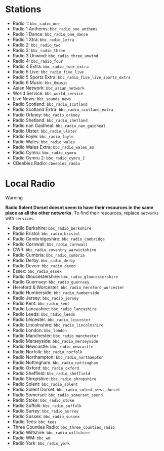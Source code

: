 # Stations

- Radio 1: `bbc_radio_one`
- Radio 1 Anthems: `bbc_radio_one_anthems`
- Radio 1 Dance: `bbc_radio_one_dance`
- Radio 1 Xtra: `bbc_radio_1xtra`
- Radio 2: `bbc_radio_two`
- Radio 3: `bbc_radio_three`
- Radio 3 Unwind: `bbc_radio_three_unwind`
- Radio 4: `bbc_radio_four`
- Radio 4 Extra: `bbc_radio_four_extra`
- Radio 5 Live: `bbc_radio_five_live`
- Radio 5 Sports Extra: `bbc_radio_five_live_sports_extra`
- Radio 6 Music: `bbc_6music`
- Asian Network: `bbc_asian_network`
- World Service: `bbc_world_service`
- Live News: `bbc_sounds_news`
- Radio Scotland: `bbc_radio_scotland`
- Radio Scotland Extra: `bbc_radio_scotland_extra`
- Radio Orkney: `bbc_radio_orkney`
- Radio Shetland: `bbc_radio_shetland`
- Radio nan Gaidheal: `bbc_radio_nan_gaidheal`
- Radio Ulster: `bbc_radio_ulster`
- Radio Foyle: `bbc_radio_foyle`
- Radio Wales: `bbc_radio_wales`
- Radio Wales Extra: `bbc_radio_wales_am`
- Radio Cymru: `bbc_radio_cymru`
- Radio Cymru 2: `bbc_radio_cymru_2`
- CBeebies Radio: `cbeebies_radio`

# Local Radio

> [!WARNING]
> **Radio Solent Dorset doesnt seem to have their resources in the same place as all the other networks.** To find their resources, replace `networks` with `services`.

- Radio Berkshire: `bbc_radio_berkshire`
- Radio Bristol: `bbc_radio_bristol`
- Radio Cambridgeshire: `bbc_radio_cambridge`
- Radio Cornwall: `bbc_radio_cornwall`
- CWR: `bbc_radio_coventry_warwickshire`
- Radio Cumbria: `bbc_radio_cumbria`
- Radio Derby: `bbc_radio_derby`
- Radio Devon: `bbc_radio_devon`
- Essex: `bbc_radio_essex`
- Radio Gloucestershire: `bbc_radio_gloucestershire`
- Radio Guernsey: `bbc_radio_guernsey`
- Hereford & Worcester: `bbc_radio_hereford_worcester`
- Radio Humberside: `bbc_radio_humberside`
- Radio Jersey: `bbc_radio_jersey`
- Radio Kent: `bbc_radio_kent`
- Radio Lancashire: `bbc_radio_lancashire`
- Radio Leeds: `bbc_radio_leeds`
- Radio Leicester: `bbc_radio_leicester`
- Radio Lincolnshire: `bbc_radio_lincolnshire`
- Radio London: `bbc_london`
- Radio Manchester: `bbc_radio_manchester`
- Radio Merseyside: `bbc_radio_merseyside`
- Radio Newcastle: `bbc_radio_newcastle`
- Radio Norfolk: `bbc_radio_norfolk`
- Radio Northampton: `bbc_radio_northampton`
- Radio Nottingham: `bbc_radio_nottingham`
- Radio Oxford: `bbc_radio_oxford`
- Radio Sheffield: `bbc_radio_sheffield`
- Radio Shropshire: `bbc_radio_shropshire`
- Radio Solent: `bbc_radio_solent`
- Radio Solent Dorset: `bbc_radio_solent_west_dorset`
- Radio Somerset: `bbc_radio_somerset_sound`
- Radio Stoke: `bbc_radio_stoke`
- Radio Suffolk: `bbc_radio_suffolk`
- Radio Surrey: `bbc_radio_surrey`
- Radio Sussex: `bbc_radio_sussex`
- Radio Tees: `bbc_tees`
- Three Counties Radio: `bbc_three_counties_radio`
- Radio Wiltshire: `bbc_radio_wiltshire`
- Radio WM: `bbc_wm`
- Radio York: `bbc_radio_york`
